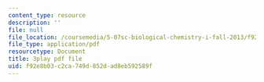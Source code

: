 ```yaml
---
content_type: resource
description: ''
file: null
file_location: /coursemedia/5-07sc-biological-chemistry-i-fall-2013/f92e8b03c2ca749d852dad8eb592589f_jHrd43uWD-E.pdf
file_type: application/pdf
resourcetype: Document
title: 3play pdf file
uid: f92e8b03-c2ca-749d-852d-ad8eb592589f
---
```

